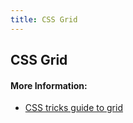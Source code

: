 ```yaml
---
title: CSS Grid
---
```

## CSS Grid

#### More Information:
- [CSS tricks guide to grid](https://css-tricks.com/snippets/css/complete-guide-grid/)
